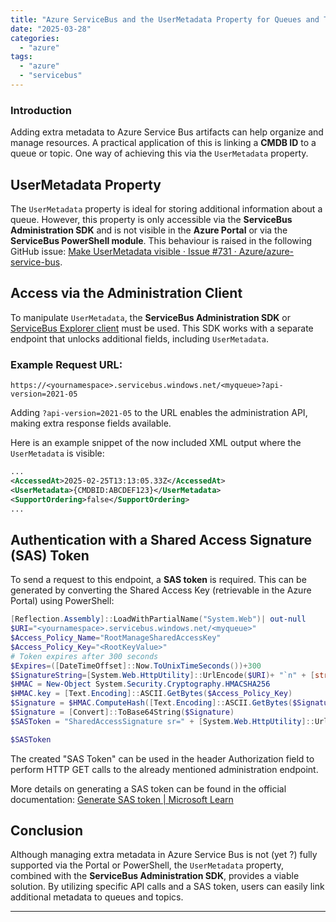```yaml
---
title: "Azure ServiceBus and the UserMetadata Property for Queues and Topics"
date: "2025-03-28"
categories:   
  - "azure"
tags: 
  - "azure"
  - "servicebus"  
---
```


### **Introduction**  
Adding extra metadata to Azure Service Bus artifacts can help organize and manage resources. A practical application of this is linking a **CMDB ID** to a queue or topic. One way of achieving this via the `UserMetadata` property.


## **UserMetadata Property**
The `UserMetadata` property is ideal for storing additional information about a queue. However, this property is only accessible via the **ServiceBus Administration SDK** and is not visible in the **Azure Portal** or via the **ServiceBus PowerShell module**. This behaviour is raised in the following GitHub issue: [Make UserMetadata visible · Issue #731 · Azure/azure-service-bus](https://github.com/Azure/azure-service-bus/issues/731).

## **Access via the Administration Client**
To manipulate `UserMetadata`, the **ServiceBus Administration SDK** or [ServiceBus Explorer client](https://github.com/paolosalvatori/ServiceBusExplorer) must be used. This SDK works with a separate endpoint that unlocks additional fields, including `UserMetadata`.

### **Example Request URL:**
```plaintext
https://<yournamespace>.servicebus.windows.net/<myqueue>?api-version=2021-05
```
Adding `?api-version=2021-05` to the URL enables the administration API, making extra response fields available. 

Here is an example snippet of the now included XML output where the `UserMetadata` is visible:
```xml
...
<AccessedAt>2025-02-25T13:13:05.33Z</AccessedAt>
<UserMetadata>{CMDBID:ABCDEF123}</UserMetadata>
<SupportOrdering>false</SupportOrdering>
...
```

## **Authentication with a Shared Access Signature (SAS) Token**
To send a request to this endpoint, a **SAS token** is required. This can be generated by converting the Shared Access Key (retrievable in the Azure Portal) using PowerShell:

```powershell
[Reflection.Assembly]::LoadWithPartialName("System.Web")| out-null
$URI="<yournamespace>.servicebus.windows.net/<myqueue>"
$Access_Policy_Name="RootManageSharedAccessKey"
$Access_Policy_Key="<RootKeyValue>"
# Token expires after 300 seconds
$Expires=([DateTimeOffset]::Now.ToUnixTimeSeconds())+300
$SignatureString=[System.Web.HttpUtility]::UrlEncode($URI)+ "`n" + [string]$Expires
$HMAC = New-Object System.Security.Cryptography.HMACSHA256
$HMAC.key = [Text.Encoding]::ASCII.GetBytes($Access_Policy_Key)
$Signature = $HMAC.ComputeHash([Text.Encoding]::ASCII.GetBytes($SignatureString))
$Signature = [Convert]::ToBase64String($Signature)
$SASToken = "SharedAccessSignature sr=" + [System.Web.HttpUtility]::UrlEncode($URI) + "&sig=" + [System.Web.HttpUtility]::UrlEncode($Signature) + "&se=" + $Expires + "&skn=" + $Access_Policy_Name

$SASToken
```
The created "SAS Token" can be used in the header Authorization field to perform HTTP GET calls to the already mentioned administration endpoint.

More details on generating a SAS token can be found in the official documentation: [Generate SAS token | Microsoft Learn](https://learn.microsoft.com/en-us/azure/service-bus-messaging/service-bus-sas-tokens)

## **Conclusion**
Although managing extra metadata in Azure Service Bus is not (yet ?) fully supported via the Portal or PowerShell, the `UserMetadata` property, combined with the **ServiceBus Administration SDK**, provides a viable solution. By utilizing specific API calls and a SAS token, users can easily link additional metadata to queues and topics.


---
